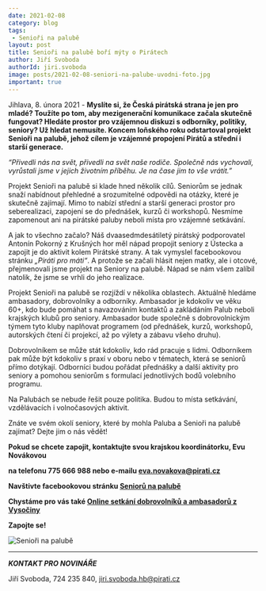 ```yaml
---
date: 2021-02-08
category: blog
tags:
 - Senioři na palubě 
layout: post
title: Senioři na palubě boří mýty o Pirátech
author: Jiří Svoboda
authorId: jiri.svoboda
image: posts/2021-02-08-seniori-na-palube-uvodni-foto.jpg
important: true
---
```


Jihlava, 8. února 2021 - **Myslíte si, že Česká pirátská strana je jen pro mladé? Toužíte po tom, aby mezigenerační komunikace začala skutečně fungovat? Hledáte prostor pro vzájemnou diskuzi s odborníky, politiky, seniory? Už hledat nemusíte. Koncem loňského roku odstartoval projekt Senioři na palubě, jehož cílem je vzájemné propojení Pirátů a střední i starší generace.**

*“Přivedli nás na svět, přivedli na svět naše rodiče. Společně nás vychovali, vyrůstali jsme v jejich životním příběhu. Je na čase jim to vše vrátit.”*

Projekt Senioři na palubě si klade hned několik cílů. Seniorům se jednak snaží nabídnout přehledné a srozumitelné odpovědi na otázky, které je skutečně zajímají. Mimo to nabízí střední a starší generaci prostor pro seberealizaci, zapojení se do přednášek, kurzů či workshopů. Nesmíme zapomenout ani na pirátské paluby neboli místa pro vzájemné setkávání.

A jak to všechno začalo? Náš dvaasedmdesátiletý pirátský podporovatel Antonín Pokorný z Krušných hor měl nápad propojit seniory z Ústecka a zapojit je do aktivit kolem Pirátské strany. A tak vymyslel facebookovou stránku *„Piráti pro máti“*. A protože se začali hlásit nejen matky, ale i otcové, přejmenovali jsme projekt na Seniory na palubě. Nápad se nám všem zalíbil natolik, že jsme se vrhli do jeho realizace.

Projekt Senioři na palubě se rozjíždí v několika oblastech. Aktuálně hledáme ambasadory, dobrovolníky a odborníky. Ambasador je kdokoliv ve věku 60+, kdo bude pomáhat s navazováním kontaktů a zakládáním Palub neboli krajských klubů pro seniory. Ambasador bude společně s dobrovolnickým týmem tyto kluby naplňovat programem (od přednášek, kurzů, workshopů, autorských čtení či projekcí, až po výlety a zábavu všeho druhu).

Dobrovolníkem se může stát kdokoliv, kdo rád pracuje s lidmi. Odborníkem pak může být kdokoliv s praxí v oboru nebo v tématech, která se seniorů přímo dotýkají. Odborníci budou pořádat přednášky a další aktivity pro seniory a pomohou seniorům s formulací jednotlivých bodů volebního programu.

Na Palubách se nebude řešit pouze politika. Budou to místa setkávání, vzdělávacích i volnočasových aktivit.

Znáte ve svém okolí seniory, které by mohla Paluba a Senioři na palubě zajímat? Dejte jim o nás vědět!

**Pokud se chcete zapojit, kontaktujte svou krajskou koordinátorku, Evu Novákovou**

**na telefonu 775 666 988 nebo e-mailu eva.novakova@pirati.cz**

**Navštivte facebookovou stránku [Seniorů na palubě](https://www.facebook.com/seniorinapalube)**

**Chystáme pro vás také [Online setkání dobrovolníků a ambasadorů z Vysočiny](https://www.facebook.com/events/2120335074769291)**

**Zapojte se!**

![Senioři na palubě](https://vysocina.pirati.cz/assets/img/posts/2021-02-08-seniori-na-palube-plakat.png)

---

***KONTAKT PRO NOVINÁŘE*** 

Jiří Svoboda, 724 235 840, <jiri.svoboda.hb@pirati.cz>
